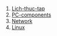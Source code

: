 1. [Lich-thuc-tap](Lich-thuc-tap)
2. [PC-components](PC-components)
3. [Network](Network)
4. [Linux](Linux)
